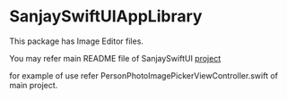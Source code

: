 # SanjaySwiftUIAppLibrary

This package has Image Editor files.

You may refer main README file of SanjaySwiftUI [project](https://github.com/sanjaysampat/SanjaySwiftUI)

for example of use refer PersonPhotoImagePickerViewController.swift of main project.
